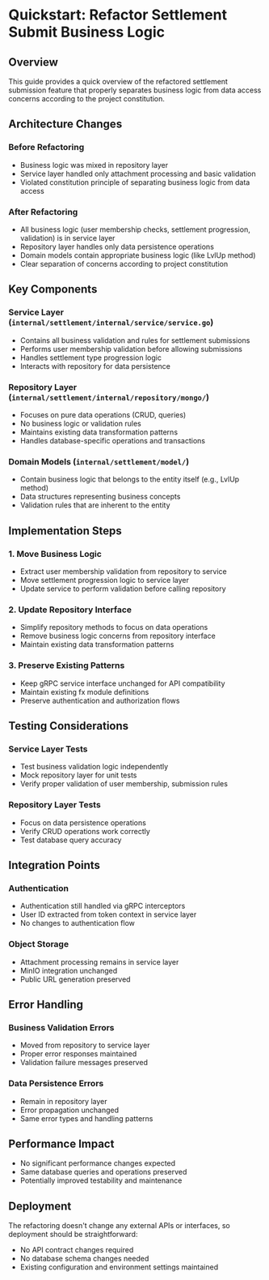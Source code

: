 # Quickstart: Refactor Settlement Submit Business Logic

## Overview
This guide provides a quick overview of the refactored settlement submission feature that properly separates business logic from data access concerns according to the project constitution.

## Architecture Changes

### Before Refactoring
- Business logic was mixed in repository layer
- Service layer handled only attachment processing and basic validation
- Violated constitution principle of separating business logic from data access

### After Refactoring
- All business logic (user membership checks, settlement progression, validation) is in service layer
- Repository layer handles only data persistence operations
- Domain models contain appropriate business logic (like LvlUp method)
- Clear separation of concerns according to project constitution

## Key Components

### Service Layer (`internal/settlement/internal/service/service.go`)
- Contains all business validation and rules for settlement submissions
- Performs user membership validation before allowing submissions
- Handles settlement type progression logic
- Interacts with repository for data persistence

### Repository Layer (`internal/settlement/internal/repository/mongo/`)
- Focuses on pure data operations (CRUD, queries)
- No business logic or validation rules
- Maintains existing data transformation patterns
- Handles database-specific operations and transactions

### Domain Models (`internal/settlement/model/`)
- Contain business logic that belongs to the entity itself (e.g., LvlUp method)
- Data structures representing business concepts
- Validation rules that are inherent to the entity

## Implementation Steps

### 1. Move Business Logic
- Extract user membership validation from repository to service
- Move settlement progression logic to service layer
- Update service to perform validation before calling repository

### 2. Update Repository Interface
- Simplify repository methods to focus on data operations
- Remove business logic concerns from repository interface
- Maintain existing data transformation patterns

### 3. Preserve Existing Patterns
- Keep gRPC service interface unchanged for API compatibility
- Maintain existing fx module definitions
- Preserve authentication and authorization flows

## Testing Considerations

### Service Layer Tests
- Test business validation logic independently
- Mock repository layer for unit tests
- Verify proper validation of user membership, submission rules

### Repository Layer Tests
- Focus on data persistence operations
- Verify CRUD operations work correctly
- Test database query accuracy

## Integration Points

### Authentication
- Authentication still handled via gRPC interceptors
- User ID extracted from token context in service layer
- No changes to authentication flow

### Object Storage
- Attachment processing remains in service layer
- MinIO integration unchanged
- Public URL generation preserved

## Error Handling

### Business Validation Errors
- Moved from repository to service layer
- Proper error responses maintained
- Validation failure messages preserved

### Data Persistence Errors
- Remain in repository layer
- Error propagation unchanged
- Same error types and handling patterns

## Performance Impact
- No significant performance changes expected
- Same database queries and operations preserved
- Potentially improved testability and maintenance

## Deployment

The refactoring doesn't change any external APIs or interfaces, so deployment should be straightforward:
- No API contract changes required
- No database schema changes needed
- Existing configuration and environment settings maintained